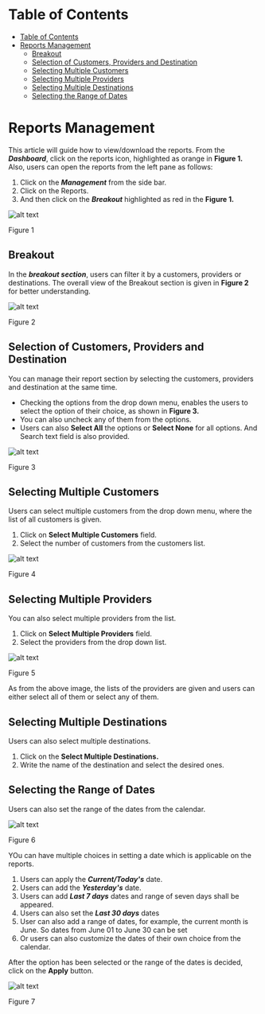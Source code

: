 # Table of Contents

* [Table of Contents](#table-of-contents)
* [Reports Management](#reports-management)
    * [Breakout](#breakout)
    * [Selection of Customers, Providers and Destination](#selection-of-customers-providers-and-destination)
    * [Selecting Multiple Customers](#selecting-multiple-customers)
    * [Selecting Multiple Providers](#selecting-multiple-providers)
    * [Selecting Multiple Destinations](#selecting-multiple-destinations)
    * [Selecting the Range of Dates](#selecting-the-range-of-dates)

# Reports Management

This article will guide how to view/download the reports. 
From the **_Dashboard_**, click on the reports icon, highlighted as orange in **Figure 1.** Also, users can open the reports from the left pane as follows:

1.	Click on the **_Management_** from the side bar.
2.	Click on the Reports.
3.	And then click on the **_Breakout_** highlighted as red in the **Figure 1.**
 
![alt text][dashboard]

Figure 1

## Breakout

In the **_breakout section_**, users can filter it by a customers, providers or destinations. The overall view of the Breakout section is given in **Figure 2** for better understanding. 
 
![alt text][breakout]

Figure 2

## Selection of Customers, Providers and Destination 

You can manage their report section by selecting the customers, providers and destination at the same time.

* Checking the options from the drop down menu, enables the users to select the option of their choice, as shown in **Figure 3.**
* You can also uncheck any of them from the options. 
* Users can also **Select All** the options or **Select None** for all options. And Search text field is also provided. 
 
![alt text][selection]

Figure 3

## Selecting Multiple Customers

Users can select multiple customers from the drop down menu, where the list of all customers is given.

1.	Click on **Select Multiple Customers** field.
2.	Select the number of customers from the customers list.
 
![alt text][multiple-customers]

Figure 4

## Selecting Multiple Providers

You can also select multiple providers from the list.

1.	Click on **Select Multiple Providers** field.
2.	Select the providers from the drop down list.
 
![alt text][multiple-providers]

Figure 5

As from the above image, the lists of the providers are given and users can either select all of them or select any of them.

## Selecting Multiple Destinations

Users can also select multiple destinations.

1.	Click on the **Select Multiple Destinations.**
2.	Write the name of the destination and select the desired ones.

## Selecting the Range of Dates

Users can also set the range of the dates from the calendar. 
 
![alt text][dates]

Figure 6

YOu can have multiple choices in setting a date which is applicable on the reports.

1. Users can apply the **_Current/Today's_** date.
2. Users can add the **_Yesterday's_** date.
3. Users can add **_Last 7 days_** dates and range of seven days shall be appeared.
4. Users can also set the **_Last 30 days_** dates
5. User can also add a range of dates, for example, the current month is June. So dates from June 01 to June 30 can be set
6. Or users can also customize the dates of their own choice from the calendar.

After the option has been selected or the range of the dates is decided, click on the **Apply** button.
 
![alt text][dates]

Figure 7

[dashboard]: https://raw.githubusercontent.com/digipigeon/connexcs-user-docs/master/img/dashboard.png "Dashboard"
[breakout]: https://raw.githubusercontent.com/digipigeon/connexcs-user-docs/master/img/breakout.png "Breakout"
[multiple-customers]: https://raw.githubusercontent.com/digipigeon/connexcs-user-docs/master/img/multiple.png "Multiple Customers"
[multiple-providers]: https://raw.githubusercontent.com/digipigeon/connexcs-user-docs/master/img/multiple2.png "Multiple Providers"
[selection]: https://raw.githubusercontent.com/digipigeon/connexcs-user-docs/master/img/selection.png "Selection"
[dates]: https://raw.githubusercontent.com/digipigeon/connexcs-user-docs/master/img/dates.png "Dates"
